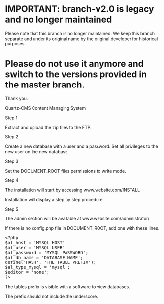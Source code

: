 # IMPORTANT: branch-v2.0 is legacy and no longer maintained
Please note that this branch is no longer maintained.
We keep this branch separate and under its original name by the original developer for historical purposes.
# Please do not use it anymore and switch to the versions provided in the master branch.
Thank you.

Quartz-CMS
Content Managing System

<p>Step 1</p>

<p>Extract and upload the zip files to the FTP.</p>

<p>Step 2</p>

<p>Create a new database with a user and a password. Set all privileges to the new user on the new database.</p>

<p>Step 3</p>

<p>Set the DOCUMENT_ROOT files permissions to write mode.</p>

<p>Step 4</p>

<p>The installation will start by accessing www.website.com/INSTALL</p>

<p>Installation will display a step by step procedure.</p>

<p>Step 5</p>

<p>The admin section will be available at www.website.com/administrator/</p>

<p>If there is no config.php file in DOCUMENT_ROOT, add one with these lines.</p>

<pre>&lt;?php
$al_host = 'MYSQL HOST';
$al_user = 'MYSQL USER';
$al_password = 'MYSQL PASSWORD';
$al_db_name = 'DATABASE NAME';
define('HASH', 'THE TABLE PREFIX');
$al_type_mysql = 'mysql';
$editor = 'none';
?&gt;</pre>

<p>The tables prefix is visible with a software to view databases.</p>

<p>The prefix should not include the underscore.</p>
